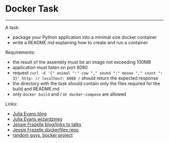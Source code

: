 # Docker Task
____

A task:
- package your Python application into a minimal size docker container
- write a README.md explaining how to create and run a container 

Requirements:
* the result of the assembly must be an image not exceeding 100MB
* application must listen on port 8080
* request `curl -d '{" animal ":" cow "," sound ":" moooo "," count ": 3}' http: // localhost: 8080 /` should return the expected response
* the directory with the task should contain only the files required for the build and README.md
* only `docker build` and / or` docker-compose` are allowed 

Links:
* [Julia Evans blog](https://jvns.ca/)
* [Julia Evans wizardzines](https://wizardzines.com/)
* [Jessie Frazelle blog/links to talks](https://blog.jessfraz.com/post/talks/#2018)
* [Jessie Frazelle dockerfiles repo](https://github.com/jessfraz/dockerfiles)
* [random guys, bocker project](https://github.com/p8952/bocker)